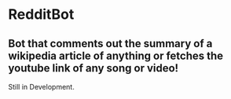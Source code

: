 # RedditBot
## Bot that comments out the summary of a wikipedia article of anything or fetches the youtube link of any song or video!
Still in Development.
